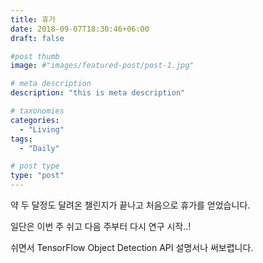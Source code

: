 ```yaml
---
title: 휴가
date: 2018-09-07T18:30:46+06:00
draft: false

#post thumb
image: #"images/featured-post/post-1.jpg"

# meta description
description: "this is meta description"

# taxonomies
categories:
  - "Living"
tags:
  - "Daily"

# post type
type: "post"
---
```


약 두 달정도 달려온 챌린지가 끝나고 처음으로 휴가를 얻었습니다.

일단은 이번 주 쉬고 다음 주부터 다시 연구 시작..!

쉬면서 TensorFlow Object Detection API 설명서나 써보렵니다.

